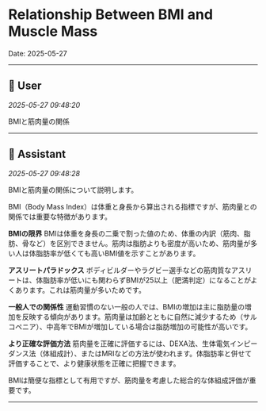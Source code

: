 # Relationship Between BMI and Muscle Mass

Date: 2025-05-27

---

## 👤 User
*2025-05-27 09:48:20*

BMIと筋肉量の関係

---

## 🤖 Assistant
*2025-05-27 09:48:28*

BMIと筋肉量の関係について説明します。

BMI（Body Mass Index）は体重と身長から算出される指標ですが、筋肉量との関係では重要な特徴があります。

**BMIの限界**
BMIは体重を身長の二乗で割った値のため、体重の内訳（筋肉、脂肪、骨など）を区別できません。筋肉は脂肪よりも密度が高いため、筋肉量が多い人は体脂肪率が低くても高いBMI値を示すことがあります。

**アスリートパラドックス**
ボディビルダーやラグビー選手などの筋肉質なアスリートは、体脂肪率が低いにも関わらずBMIが25以上（肥満判定）になることがよくあります。これは筋肉量が多いためです。

**一般人での関係性**
運動習慣のない一般の人では、BMIの増加は主に脂肪量の増加を反映する傾向があります。筋肉量は加齢とともに自然に減少するため（サルコペニア）、中高年でBMIが増加している場合は脂肪増加の可能性が高いです。

**より正確な評価方法**
筋肉量を正確に評価するには、DEXA法、生体電気インピーダンス法（体組成計）、またはMRIなどの方法が使われます。体脂肪率と併せて評価することで、より健康状態を正確に把握できます。

BMIは簡便な指標として有用ですが、筋肉量を考慮した総合的な体組成評価が重要です。

---
